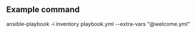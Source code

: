Example command
--------------

ansible-playbook -i inventory playbook.yml --extra-vars "@welcome.yml"

